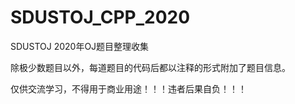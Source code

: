 # SDUSTOJ_CPP_2020
SDUSTOJ 2020年OJ题目整理收集

除极少数题目以外，每道题目的代码后都以注释的形式附加了题目信息。

仅供交流学习，不得用于商业用途！！！违者后果自负！！！
